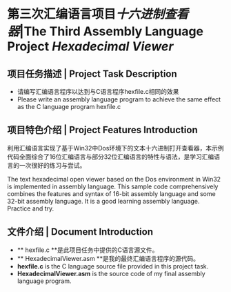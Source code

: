 # 第三次汇编语言项目*十六进制查看器*|The Third Assembly Language Project *Hexadecimal Viewer*
## 项目任务描述 | Project Task Description
* 请编写汇编语言程序以达到与C语言程序hexfile.c相同的效果
* Please write an assembly language program to achieve the same effect as the C language program hexfile.c
## 项目特色介绍 | Project Features Introduction
利用汇编语言实现了基于Win32中Dos环境下的文本十六进制打开查看器，本示例代码全面综合了16位汇编语言与部分32位汇编语言的特性与语法，是学习汇编语言的一次很好的练习与尝试。

The text hexadecimal open viewer based on the Dos environment in Win32 is implemented in assembly language. This sample code comprehensively combines the features and syntax of 16-bit assembly language and some 32-bit assembly language. It is a good learning assembly language. Practice and try.
## 文件介绍 | Document Introduction
* ** hexfile.c **是此项目任务中提供的C语言源文件。
* ** HexadecimalViewer.asm **是我的最终汇编语言程序的源代码。
* **hexfile.c** is the C language source file provided in this project task.
* **HexadecimalViewer.asm** is the source code of my final assembly language program.
